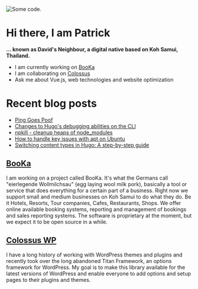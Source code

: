 ![][header1]

# Hi there, I am Patrick

**... known as David's Neighbour, a digital native based on Koh Samui, Thailand.**

- I am currently working on [BooKa](https://github.com/getbooka)
- I am collaborating on [Colossus](https://github.com/colossus-wp)
- Ask me about Vue.js, web technologies and website optimization

# Recent blog posts
<!-- KOLLITSCH:START -->
- [Ping Goes Poof](https://kollitsch.dev/blog/2023/ping-goes-poof/)
- [Changes to Hugo&#39;s debugging abilities on the CLI](https://kollitsch.dev/blog/2023/changes-to-hugos-debugging-abilities-on-cli/)
- [npkill - cleanup heaps of node_modules](https://kollitsch.dev/blog/2023/cleanup-heaps-of-node-modules/)
- [How to handle key issues with apt on Ubuntu](https://kollitsch.dev/blog/2023/how-to-handle-key-issues-on-ubuntu/)
- [Switching content types in Hugo: A step-by-step guide](https://kollitsch.dev/blog/2023/switch-hugo-content-between-bundle-types/)
<!-- KOLLITSCH:END -->

## [BooKa](https://github.com/getbooka)

I am working on a project called BooKa. It's what the Germans call "eierlegende Wollmilchsau" (egg laying wool milk pork), basically a tool or service that does everything for a certain part of a business. Right now we support small and medium businesses on Koh Samui to do what they do. Be it Hotels, Resorts, Tour companies, Cafes, Restaurants, Shops. We offer online available booking systems, reporting and management of bookings and sales reporting systems. The software is proprietary at the moment, but we expect it to be open source in a while.

## [Colossus WP](https://github.com/colossus-wp)

I have a long history of working with WordPress themes and plugins and recently took over the long abandoned Titan Framework, an options framework for WordPress. My goal is to make this library available for the latest versions of WordPress and enable everyone to add options and setup pages to their plugins and themes. 

[header1]: https://raw.githubusercontent.com/davidsneighbour/davidsneighbour/master/static/header1.jpg "Some code."
[header3]: https://raw.githubusercontent.com/davidsneighbour/davidsneighbour/master/static/header3.jpg "Some code."

